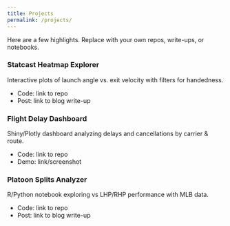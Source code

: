 ```yaml
---
title: Projects
permalink: /projects/
---
```


Here are a few highlights. Replace with your own repos, write-ups, or notebooks.

### Statcast Heatmap Explorer
Interactive plots of launch angle vs. exit velocity with filters for handedness.
- Code: link to repo
- Post: link to blog write-up

### Flight Delay Dashboard
Shiny/Plotly dashboard analyzing delays and cancellations by carrier & route.
- Code: link to repo
- Demo: link/screenshot

### Platoon Splits Analyzer
R/Python notebook exploring vs LHP/RHP performance with MLB data.
- Code: link to repo
- Post: link to blog write-up
